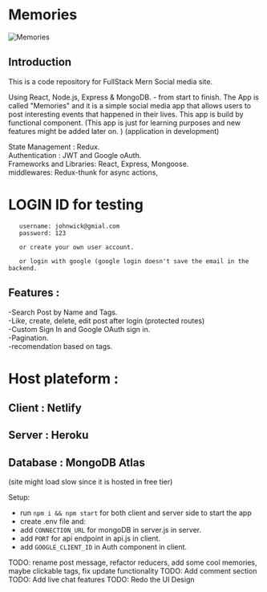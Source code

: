 # Memories

![Memories](https://i.ibb.co/VqYGh26/memoriesbank.png)

## Introduction

This is a code repository for FullStack Mern Social media site.

Using React, Node.js, Express & MongoDB. - from start to finish. The App is called "Memories" and it is a simple social media app that allows users to post interesting events that happened in their lives. This app is build by functional component.
(This app is just for learning purposes and new features might be added later on. )
(application in development)

State Management : Redux. </br>
Authentication : JWT and Google oAuth. </br>
Frameworks and Libraries: React, Express, Mongoose. </br>
middlewares: Redux-thunk for async actions,

# LOGIN ID for testing

       username: johnwick@gmial.com
       password: 123

       or create your own user account.

       or login with google (google login doesn't save the email in the backend.

## Features :

-Search Post by Name and Tags. </br>
-Like, create, delete, edit post after login (protected routes) </br>
-Custom Sign In and Google OAuth sign in. </br>
-Pagination.</br>
-recomendation based on tags.

# Host plateform :

## Client : Netlify

## Server : Heroku

## Database : MongoDB Atlas

(site might load slow since it is hosted in free tier)

Setup:

- run `npm i && npm start` for both client and server side to start the app
- create .env file and:
- add `CONNECTION_URL` for mongoDB in server.js in server.
- add `PORT` for api endpoint in api.js in client.
- add `GOOGLE_CLIENT_ID` in Auth component in client.

TODO: rename post message, refactor reducers, add some cool memories, maybe clickable tags, fix update functionality
TODO: Add comment section
TODO: Add live chat features
TODO: Redo the UI Design
